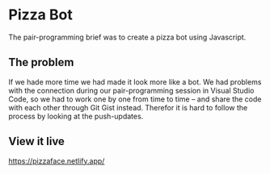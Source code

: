 # Pizza Bot

The pair-programming brief was to create a pizza bot using Javascript.

## The problem

If we hade more time we had made it look more like a bot. We had problems with the connection during our pair-programming session in Visual Studio Code, so we had to work one by one from time to time – and share the code with each other through Git Gist instead. Therefor it is hard to follow the process by looking at the push-updates.

## View it live

https://pizzaface.netlify.app/
